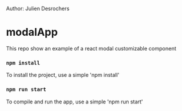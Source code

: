 Author: Julien Desrochers
# modalApp
This repo show an example of a react modal customizable component

### `npm install`
To install the project, use a simple 'npm install'

### `npm run start`
To compile and run the app, use a simple 'npm run start'
